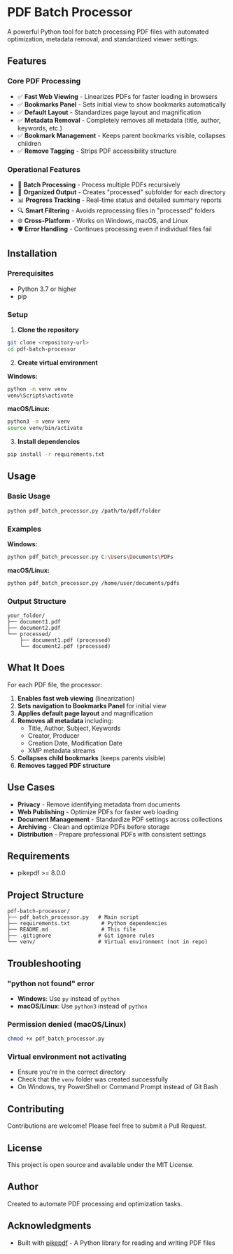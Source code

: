 # PDF Batch Processor

A powerful Python tool for batch processing PDF files with automated optimization, metadata removal, and standardized viewer settings.

## Features

### Core PDF Processing
- ✅ **Fast Web Viewing** - Linearizes PDFs for faster loading in browsers
- ✅ **Bookmarks Panel** - Sets initial view to show bookmarks automatically
- ✅ **Default Layout** - Standardizes page layout and magnification
- ✅ **Metadata Removal** - Completely removes all metadata (title, author, keywords, etc.)
- ✅ **Bookmark Management** - Keeps parent bookmarks visible, collapses children
- ✅ **Remove Tagging** - Strips PDF accessibility structure

### Operational Features
- 🔄 **Batch Processing** - Process multiple PDFs recursively
- 📁 **Organized Output** - Creates "processed" subfolder for each directory
- 📊 **Progress Tracking** - Real-time status and detailed summary reports
- 🔍 **Smart Filtering** - Avoids reprocessing files in "processed" folders
- 🌐 **Cross-Platform** - Works on Windows, macOS, and Linux
- 🛡️ **Error Handling** - Continues processing even if individual files fail

## Installation

### Prerequisites
- Python 3.7 or higher
- pip

### Setup

1. **Clone the repository**
```bash
git clone <repository-url>
cd pdf-batch-processor
```

2. **Create virtual environment**

**Windows:**
```bash
python -m venv venv
venv\Scripts\activate
```

**macOS/Linux:**
```bash
python3 -m venv venv
source venv/bin/activate
```

3. **Install dependencies**
```bash
pip install -r requirements.txt
```

## Usage

### Basic Usage
```bash
python pdf_batch_processor.py /path/to/pdf/folder
```

### Examples

**Windows:**
```bash
python pdf_batch_processor.py C:\Users\Documents\PDFs
```

**macOS/Linux:**
```bash
python pdf_batch_processor.py /home/user/documents/pdfs
```

### Output Structure
```
your_folder/
├── document1.pdf
├── document2.pdf
└── processed/
    ├── document1.pdf (processed)
    └── document2.pdf (processed)
```

## What It Does

For each PDF file, the processor:

1. **Enables fast web viewing** (linearization)
2. **Sets navigation to Bookmarks Panel** for initial view
3. **Applies default page layout** and magnification
4. **Removes all metadata** including:
   - Title, Author, Subject, Keywords
   - Creator, Producer
   - Creation Date, Modification Date
   - XMP metadata streams
5. **Collapses child bookmarks** (keeps parents visible)
6. **Removes tagged PDF structure**

## Use Cases

- **Privacy** - Remove identifying metadata from documents
- **Web Publishing** - Optimize PDFs for faster web loading
- **Document Management** - Standardize PDF settings across collections
- **Archiving** - Clean and optimize PDFs before storage
- **Distribution** - Prepare professional PDFs with consistent settings

## Requirements

- pikepdf >= 8.0.0

## Project Structure

```
pdf-batch-processor/
├── pdf_batch_processor.py   # Main script
├── requirements.txt          # Python dependencies
├── README.md                 # This file
├── .gitignore               # Git ignore rules
└── venv/                    # Virtual environment (not in repo)
```

## Troubleshooting

### "python not found" error
- **Windows**: Use `py` instead of `python`
- **macOS/Linux**: Use `python3` instead of `python`

### Permission denied (macOS/Linux)
```bash
chmod +x pdf_batch_processor.py
```

### Virtual environment not activating
- Ensure you're in the correct directory
- Check that the `venv` folder was created successfully
- On Windows, try PowerShell or Command Prompt instead of Git Bash

## Contributing

Contributions are welcome! Please feel free to submit a Pull Request.

## License

This project is open source and available under the MIT License.

## Author

Created to automate PDF processing and optimization tasks.

## Acknowledgments

- Built with [pikepdf](https://github.com/pikepdf/pikepdf) - A Python library for reading and writing PDF files